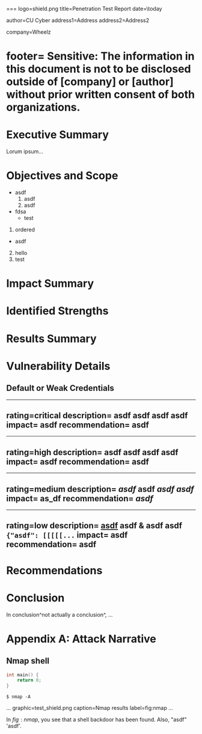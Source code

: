 ===
logo=shield.png
title=Penetration Test Report
date=\today

author=CU Cyber
address1=Address
address2=Address2

company=Wheelz

footer=
	Sensitive: The information in this document is not to be disclosed outside of [company] or [author] without prior written consent of both organizations.
===

# Executive Summary

Lorum ipsum...

# Objectives and Scope

* asdf
  1. asdf
  2. asdf
* fdsa
  - test

1. ordered
  * asdf
2. hello
2. test

# Impact Summary

# Identified Strengths

# Results Summary

# Vulnerability Details

## Default or Weak Credentials

---
rating=critical
description=
	asdf
	asdf
	asdf
	asdf
impact=
	asdf
recommendation=
	asdf
---

---
rating=high
description=
	asdf
	asdf
	asdf
	asdf
impact=
	asdf
recommendation=
	asdf
---

---
rating=medium
description=
	*asdf*
	**asdf**
	***asdf***
	_asdf_
impact=
	__as\_df__
recommendation=
	___asdf___
---

---
rating=low
description=
	[asdf](https://cucyber.net/)
	asdf & asdf
	asdf
	`{"asdf": [[[[[...`
impact=
	asdf
recommendation=
	asdf
---

# Recommendations

# Conclusion

In conclusion^not actually a conclusion^, ...


# Appendix A: Attack Narrative

## Nmap shell

```c
int main() {
	return 0;
}
```

```
$ nmap -A 
```

...
graphic=test_shield.png
caption=Nmap results
label=fig:nmap
...

In $fig:nmap$, you see that a shell backdoor has been found. Also, "asdf" 'asdf'.
